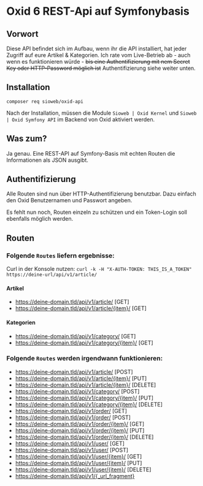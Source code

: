 # Oxid 6 REST-Api auf Symfonybasis

## Vorwort

Diese API befindet sich im Aufbau, wenn ihr die API installiert, hat jeder Zugriff auf eure Artikel & Kategorien. Ich rate vom Live-Betrieb ab - auch wenn es funktionieren würde - <del>bis eine Authentifizierung mit nem Secret Key oder HTTP-Password möglich ist</del> Authentifizierung siehe weiter unten.

## Installation

```
composer req sioweb/oxid-api
```

Nach der Installation, müssen die Module `Sioweb | Oxid Kernel` und `Sioweb | Oxid Symfony API` im Backend von Oxid aktiviert werden.

## Was zum?

Ja genau. Eine REST-API auf Symfony-Basis mit echten Routen die Informationen als JSON ausgibt.

## Authentifizierung

Alle Routen sind nun über HTTP-Authentifizierung benutzbar. Dazu einfach den Oxid Benutzernamen und Passwort angeben.

Es fehlt nun noch, Routen einzeln zu schützen und ein Token-Login soll ebenfalls möglich werden.

## Routen

### Folgende `Routes` liefern ergebnisse:

Curl in der Konsole nutzen: `curl -k -H "X-AUTH-TOKEN: THIS_IS_A_TOKEN" https://deine-url/api/v1/article/`

#### Artikel

- https://deine-domain.tld/api/v1/article/ [GET]
- https://deine-domain.tld/api/v1/article/{item}/ [GET]

#### Kategorien

- https://deine-domain.tld/api/v1/category/ [GET]
- https://deine-domain.tld/api/v1/category/{item}/ [GET]

### Folgende `Routes` werden irgendwann funktionieren:

- https://deine-domain.tld/api/v1/article/ [POST]
- https://deine-domain.tld/api/v1/article/{item}/ [PUT]
- https://deine-domain.tld/api/v1/article/{item}/ [DELETE]
- https://deine-domain.tld/api/v1/category/ [POST]
- https://deine-domain.tld/api/v1/category/{item}/ [PUT]
- https://deine-domain.tld/api/v1/category/{item}/ [DELETE]
- https://deine-domain.tld/api/v1/order/ [GET]
- https://deine-domain.tld/api/v1/order/ [POST]
- https://deine-domain.tld/api/v1/order/{item}/ [GET]
- https://deine-domain.tld/api/v1/order/{item}/ [PUT]
- https://deine-domain.tld/api/v1/order/{item}/ [DELETE]
- https://deine-domain.tld/api/v1/user/ [GET]
- https://deine-domain.tld/api/v1/user/ [POST]
- https://deine-domain.tld/api/v1/user/{item}/ [GET]
- https://deine-domain.tld/api/v1/user/{item}/ [PUT]
- https://deine-domain.tld/api/v1/user/{item}/ [DELETE]
- https://deine-domain.tld/api/v1/{_url_fragment}
